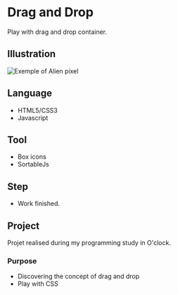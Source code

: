 # Drag and Drop
Play with drag and drop container.


## Illustration
![Exemple of Alien pixel](https://i.postimg.cc/rFZ29ghJ/Capture-d-e-cran-2020-12-20-a-15-11-11.png)

## Language
- HTML5/CSS3
- Javascript

## Tool
- Box icons
- SortableJs

## Step
- Work finished.

## Project
Projet realised during my programming study in O'clock. 

### Purpose
- Discovering the concept of drag and drop
- Play with CSS
